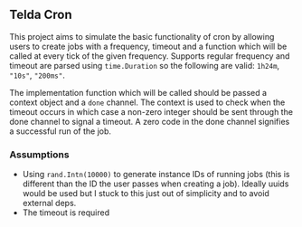 ## Telda Cron


This project aims to simulate the basic functionality of cron by allowing users to create jobs with a frequency, timeout and a function which will be called at every tick of the given frequency. Supports regular frequency and timeout are parsed using `time.Duration` so the following are valid: `1h24m`, `"10s"`, `"200ms"`.

The implementation function which will be called should be passed a context object and a `done` channel. The context is used to check when the timeout occurs in which case a non-zero integer should be sent through the done channel to signal a timeout. A zero code in the done channel signifies a successful run of the job.


### Assumptions
- Using `rand.Intn(10000)` to generate instance IDs of running jobs (this is different than the ID the user passes when creating a job). Ideally uuids would be used but I stuck to this just out of simplicity and to avoid external deps.
- The timeout is required
